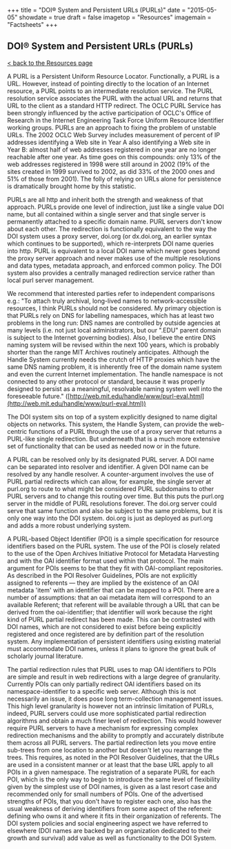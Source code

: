 +++
title = "DOI® System and Persistent URLs (PURLs)"
date = "2015-05-05"
showdate = true
draft = false
imagetop = "Resources"
imagemain = "Factsheets"
+++

## DOI® System and Persistent URLs (PURLs)

[< back to the Resources page](../)

A PURL is a Persistent Uniform Resource Locator. Functionally, a PURL is a URL. However, instead of pointing directly to the location of an Internet resource, a PURL points to an intermediate resolution service. The PURL resolution service associates the PURL with the actual URL and returns that URL to the client as a standard HTTP redirect. The OCLC PURL Service has been strongly influenced by the active participation of OCLC's Office of Research in the Internet Engineering Task Force Uniform Resource Identifier working groups. PURLs are an approach to fixing the problem of unstable URLs. The 2002 OCLC Web Survey includes measurement of percent of IP addresses identifying a Web site in Year A also identifying a Web site in Year B: almost half of web addresses registered in one year are no longer reachable after one year. As time goes on this compounds: only 13% of the web addresses registered in 1998 were still around in 2002 (19% of the sites created in 1999 survived to 2002, as did 33% of the 2000 ones and 51% of those from 2001). The folly of relying on URLs alone for persistence is dramatically brought home by this statistic.

PURLs are all http and inherit both the strength and weakness of that approach. PURLs provide one level of indirection, just like a single value DOI name, but all contained within a single server and that single server is permanently attached to a specific domain name. PURL servers don't know about each other. The redirection is functionally equivalent to the way the DOI system uses a proxy server, doi.org (or dx.doi.org, an earlier syntax which continues to be supported), which re-interprets DOI name queries into http. PURL is equivalent to a local DOI name which never goes beyond the proxy server approach and never makes use of the multiple resolutions and data types, metadata approach, and enforced common policy. The DOI system also provides a centrally managed redirection service rather than local purl server management.

We recommend that interested parties refer to independent comparisons e.g.: "To attach truly archival, long-lived names to network-accessible resources, I think PURLs should not be considered. My primary objection is that PURLs rely on DNS for labelling namespaces, which has at least two problems in the long run: DNS names are controlled by outside agencies at many levels (i.e. not just local administrators, but our ".EDU" parent domain is subject to the Internet governing bodies). Also, I believe the entire DNS naming system will be revised within the next 100 years, which is probably shorter than the range MIT Archives routinely anticipates. Although the Handle System currently needs the crutch of HTTP proxies which have the same DNS naming problem, it is inherently free of the domain name system and even the current Internet implementation. The handle namespace is not connected to any other protocol or standard, because it was properly designed to persist as a meaningful, resolvable naming system well into the foreseeable future." ([http://web.mit.edu/handle/www/purl-eval.html](http://web.mit.edu/handle/www/purl-eval.html))

The DOI system sits on top of a system explicitly designed to name digital objects on networks. This system, the Handle System, can provide the web-centric functions of a PURL through the use of a proxy server that returns a PURL-like single redirection. But underneath that is a much more extensive set of functionality that can be used as needed now or in the future.

A PURL can be resolved only by its designated PURL server. A DOI name can be separated into resolver and identifier. A given DOI name can be resolved by any handle resolver. A counter-argument involves the use of PURL partial redirects which can allow, for example, the single server at purl.org to route to what might be considered PURL subdomains to other PURL servers and to change this routing over time. But this puts the purl.org server in the middle of PURL resolutions forever. The doi.org server could serve that same function and also be subject to the same problems, but it is only one way into the DOI system. doi.org is just as deployed as purl.org and adds a more robust underlying system.

A PURL-based Object Identifier (POI) is a simple specification for resource identifiers based on the PURL system. The use of the POI is closely related to the use of the Open Archives Initiative Protocol for Metadata Harvesting and with the OAI identifier format used within that protocol. The main argument for POIs seems to be that they fit with OAI-compliant repositories. As described in the POI Resolver Guidelines, POIs are not explicitly assigned to referents — they are implied by the existence of an OAI metadata 'item' with an identifier that can be mapped to a POI. There are a number of assumptions: that an oai metadata item will correspond to an available Referent; that referent will be available through a URL that can be derived from the oai-identifier; that identifier will work because the right kind of PURL partial redirect has been made. This can be contrasted with DOI names, which are not considered to exist before being explicitly registered and once registered are by definition part of the resolution system. Any implementation of persistent identifiers using existing material must accommodate DOI names, unless it plans to ignore the great bulk of scholarly journal literature.

The partial redirection rules that PURL uses to map OAI identifiers to POIs are simple and result in web redirections with a large degree of granularity. Currently POIs can only partially redirect OAI identifiers based on its namespace-identifier to a specific web server. Although this is not necessarily an issue, it does pose long term-collection management issues. This high level granularity is however not an intrinsic limitation of PURLs, indeed, PURL servers could use more sophisticated partial redirection algorithms and obtain a much finer level of redirection. This would however require PURL servers to have a mechanism for expressing complex redirection mechanisms and the ability to promptly and accurately distribute them across all PURL servers. The partial redirection lets you move entire sub-trees from one location to another but doesn't let you rearrange the trees. This requires, as noted in the POI Resolver Guidelines, that the URLs are used in a consistent manner or at least that the base URL apply to all POIs in a given namespace. The registration of a separate PURL for each POI, which is the only way to begin to introduce the same level of flexibility given by the simplest use of DOI names, is given as a last resort case and recommended only for small numbers of POIs. One of the advertised strengths of POIs, that you don't have to register each one, also has the usual weakness of deriving identifiers from some aspect of the referent: defining who owns it and where it fits in their organization of referents. The DOI system policies and social engineering aspect we have referred to elsewhere (DOI names are backed by an organization dedicated to their growth and survival) add value as well as functionality to the DOI System.